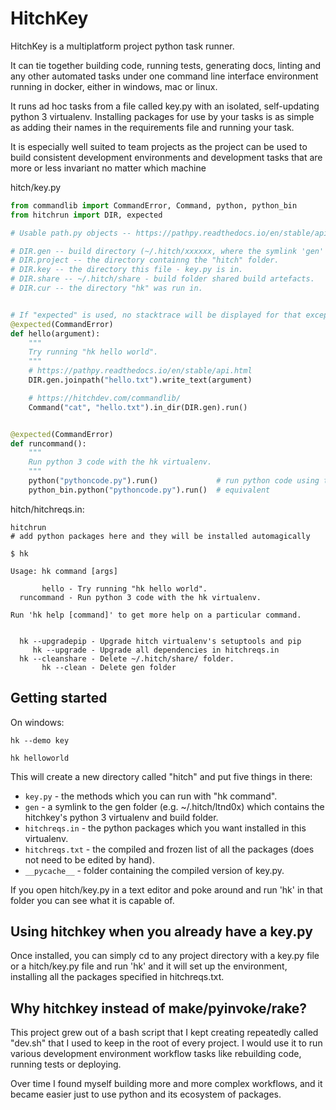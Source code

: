 # HitchKey

HitchKey is a multiplatform project python task runner.

It can tie together building code, running tests, generating docs,
linting and any other automated tasks under one command line interface
environment running in docker, either in windows, mac or linux.

It runs ad hoc tasks from a file called key.py with an isolated,
self-updating python 3 virtualenv. Installing packages for use
by your tasks is as simple as adding their names in the
requirements file and running your task.

It is especially well suited to team projects as the project
can be used to build consistent development environments and
development tasks that are more or less invariant no matter
which machine

hitch/key.py

```python
from commandlib import CommandError, Command, python, python_bin
from hitchrun import DIR, expected

# Usable path.py objects -- https://pathpy.readthedocs.io/en/stable/api.html

# DIR.gen -- build directory (~/.hitch/xxxxxx, where the symlink 'gen' links to)
# DIR.project -- the directory containng the "hitch" folder.
# DIR.key -- the directory this file - key.py is in.
# DIR.share -- ~/.hitch/share - build folder shared build artefacts.
# DIR.cur -- the directory "hk" was run in.


# If "expected" is used, no stacktrace will be displayed for that exception
@expected(CommandError)
def hello(argument):
    """
    Try running "hk hello world".
    """
    # https://pathpy.readthedocs.io/en/stable/api.html
    DIR.gen.joinpath("hello.txt").write_text(argument)

    # https://hitchdev.com/commandlib/
    Command("cat", "hello.txt").in_dir(DIR.gen).run()


@expected(CommandError)
def runcommand():
    """
    Run python 3 code with the hk virtualenv.
    """
    python("pythoncode.py").run()             # run python code using this project's virtualenv
    python_bin.python("pythoncode.py").run()  # equivalent
```

hitch/hitchreqs.in:

```
hitchrun
# add python packages here and they will be installed automagically
```



```
$ hk

Usage: hk command [args]

       hello - Try running "hk hello world".
  runcommand - Run python 3 code with the hk virtualenv.

Run 'hk help [command]' to get more help on a particular command.


  hk --upgradepip - Upgrade hitch virtualenv's setuptools and pip
     hk --upgrade - Upgrade all dependencies in hitchreqs.in
  hk --cleanshare - Delete ~/.hitch/share/ folder.
       hk --clean - Delete gen folder
```

## Getting started

On windows: 
```
hk --demo key

hk helloworld
```

This will create a new directory called "hitch" and put five things in there:

* ```key.py``` - the methods which you can run with "hk command".
* ```gen``` - a symlink to the gen folder (e.g. ~/.hitch/ltnd0x) which contains the hitchkey's python 3 virtualenv and build folder.
* ```hitchreqs.in``` - the python packages which you want installed in this virtualenv.
* ```hitchreqs.txt``` - the compiled and frozen list of all the packages (does not need to be edited by hand).
* ```__pycache__``` - folder containing the compiled version of key.py.

If you open hitch/key.py in a text editor and poke around and run 'hk' in that folder you can see what
it is capable of.


## Using hitchkey when you already have a key.py

Once installed, you can simply cd to any project directory with a key.py file or a hitch/key.py file
and run 'hk' and it will set up the environment, installing all the packages specified in hitchreqs.txt.

## Why hitchkey instead of make/pyinvoke/rake?

This project grew out of a bash script that I kept creating repeatedly called "dev.sh" that I used to
keep in the root of every project. I would use it to run various development environment workflow tasks
like rebuilding code, running tests or deploying.

Over time I found myself building more and more complex workflows, and it became easier just to 
use python and its ecosystem of packages.
